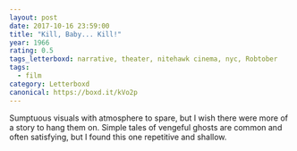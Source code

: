 ```yaml
---
layout: post 
date: 2017-10-16 23:59:00
title: "Kill, Baby... Kill!"
year: 1966
rating: 0.5
tags_letterboxd: narrative, theater, nitehawk cinema, nyc, Robtober
tags:
  - film
category: Letterboxd
canonical: https://boxd.it/kVo2p
---
```


Sumptuous visuals with atmosphere to spare, but I wish there were more of a story to hang them on. Simple tales of vengeful ghosts are common and often satisfying, but I found this one repetitive and shallow.